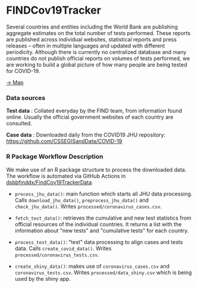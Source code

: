 # FINDCov19Tracker
Several countries and entities including the World Bank are publishing aggregate estimates on the total number of tests performed.
These reports are published across individual websites, statistical reports and press releases – often in multiple languages and updated with different periodicity.
Although there is currently no centralized database and many countries do not publish official reports on volumes of tests performed, we are working to build a global picture of how many people are being tested for COVID-19.

[-> Map](https://www.finddx.org/covid-19/test-tracker/)

### Data sources 

**Test data** : Collated everyday by the FIND team, from information found online. 
  Usually the official government websites of each country are consulted. 

**Case data** : Downloaded daily from the COVID19 JHU repository: https://github.com/CSSEGISandData/COVID-19

### R Package Workflow Description

We make use of an R package structure to process the downloaded data.
The workflow is automated via GitHub Actions in [dsbbfinddx/FindCov19TrackerData](https://github.com/dsbbfinddx/FindCov19TrackerData).

- `process_jhu_data()`: main function which starts all JHU data processing.
  Calls `download_jhu_data()`, `preprocess_jhu_data()` and `check_jhu_data()`.
  Writes `processed/coronavirus_cases.csv`.

- `fetch_test_data()`: retrieves the cumulative and new test statistics from official resources of the individual countries. It returns a list with the information about "new tests" and "cumulative tests" for each country.

- `process_test_data()`: "test" data processing to align cases and tests data.
  Calls `create_covid_data()`.
  Writes `processed/coronavirus_tests.csv`.
  
- `create_shiny_data()`: makes use of `coronavirus_cases.csv` and `coronavirus_tests.csv`.
  Writes `processed/data_shiny.csv` which is being used by the shiny app.

